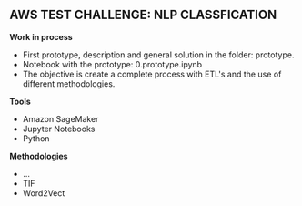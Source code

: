 
## AWS TEST CHALLENGE: **NLP CLASSFICATION**



**Work in process**
* First prototype, description and general solution in the folder: prototype. 
* Notebook with the prototype: 0.prototype.ipynb
* The objective is create a complete process with ETL's and the use of different methodologies.

**Tools**

* Amazon SageMaker
* Jupyter Notebooks
* Python

**Methodologies**

* ...
* TIF
* Word2Vect


